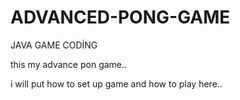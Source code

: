 # ADVANCED-PONG-GAME
JAVA GAME CODİNG



this my advance pon game..

i will put how to set up game and how to play here..
